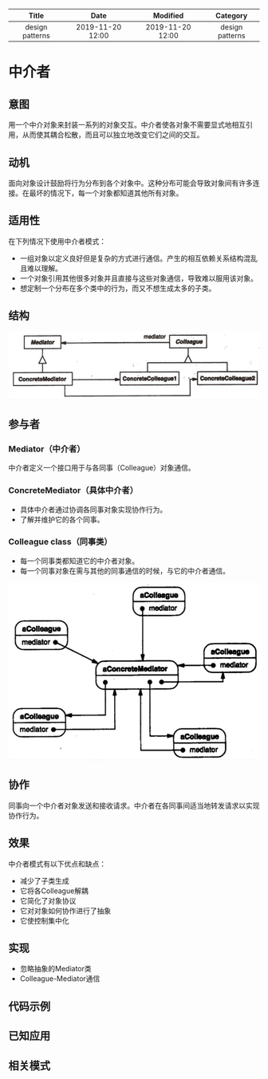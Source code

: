 | Title                | Date             | Modified         | Category          |
|:--------------------:|:----------------:|:----------------:|:-----------------:|
| design patterns      | 2019-11-20 12:00 | 2019-11-20 12:00 | design patterns   |

# 中介者


## 意图
用一个中介对象来封装一系列的对象交互。中介者使各对象不需要显式地相互引用，从而使其耦合松散，而且可以独立地改变它们之间的交互。

## 动机
面向对象设计鼓励将行为分布到各个对象中。这种分布可能会导致对象间有许多连接。在最坏的情况下，每一个对象都知道其他所有对象。

## 适用性
在下列情况下使用中介者模式：
- 一组对象以定义良好但是复杂的方式进行通信。产生的相互依赖关系结构混乱且难以理解。
- 一个对象引用其他很多对象并且直接与这些对象通信，导致难以服用该对象。
- 想定制一个分布在多个类中的行为，而又不想生成太多的子类。

## 结构


![](./images/mediator.png)

## 参与者
### Mediator（中介者）
中介者定义一个接口用于与各同事（Colleague）对象通信。
### ConcreteMediator（具体中介者）
- 具体中介者通过协调各同事对象实现协作行为。
- 了解并维护它的各个同事。
### Colleague class（同事类）
- 每一个同事类都知道它的中介者对象。
- 每一个同事对象在需与其他的同事通信的时候，与它的中介者通信。


![](./images/mediator-02.png)

## 协作
同事向一个中介者对象发送和接收请求。中介者在各同事间适当地转发请求以实现协作行为。

## 效果
中介者模式有以下优点和缺点：
- 减少了子类生成
- 它将各Colleague解耦
- 它简化了对象协议
- 它对对象如何协作进行了抽象
- 它使控制集中化


## 实现
- 忽略抽象的Mediator类
- Colleague-Mediator通信

## 代码示例
## 已知应用
## 相关模式

